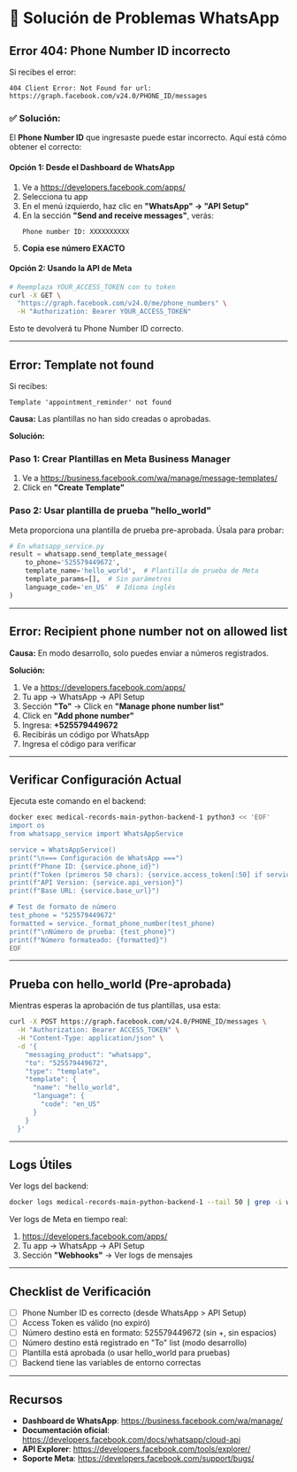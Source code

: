 # 🔧 Solución de Problemas WhatsApp

## Error 404: Phone Number ID incorrecto

Si recibes el error:
```
404 Client Error: Not Found for url: https://graph.facebook.com/v24.0/PHONE_ID/messages
```

### ✅ Solución:

El **Phone Number ID** que ingresaste puede estar incorrecto. Aquí está cómo obtener el correcto:

#### Opción 1: Desde el Dashboard de WhatsApp

1. Ve a https://developers.facebook.com/apps/
2. Selecciona tu app
3. En el menú izquierdo, haz clic en **"WhatsApp" → "API Setup"**
4. En la sección **"Send and receive messages"**, verás:
   ```
   Phone number ID: XXXXXXXXXX
   ```
5. **Copia ese número EXACTO**

#### Opción 2: Usando la API de Meta

```bash
# Reemplaza YOUR_ACCESS_TOKEN con tu token
curl -X GET \
  "https://graph.facebook.com/v24.0/me/phone_numbers" \
  -H "Authorization: Bearer YOUR_ACCESS_TOKEN"
```

Esto te devolverá tu Phone Number ID correcto.

---

## Error: Template not found

Si recibes:
```
Template 'appointment_reminder' not found
```

**Causa:** Las plantillas no han sido creadas o aprobadas.

**Solución:**

### Paso 1: Crear Plantillas en Meta Business Manager

1. Ve a https://business.facebook.com/wa/manage/message-templates/
2. Click en **"Create Template"**

### Paso 2: Usar plantilla de prueba "hello_world"

Meta proporciona una plantilla de prueba pre-aprobada. Úsala para probar:

```python
# En whatsapp_service.py
result = whatsapp.send_template_message(
    to_phone='525579449672',
    template_name='hello_world',  # Plantilla de prueba de Meta
    template_params=[],  # Sin parámetros
    language_code='en_US'  # Idioma inglés
)
```

---

## Error: Recipient phone number not on allowed list

**Causa:** En modo desarrollo, solo puedes enviar a números registrados.

**Solución:**

1. Ve a https://developers.facebook.com/apps/
2. Tu app → WhatsApp → API Setup
3. Sección **"To"** → Click en **"Manage phone number list"**
4. Click en **"Add phone number"**
5. Ingresa: **+525579449672**
6. Recibirás un código por WhatsApp
7. Ingresa el código para verificar

---

## Verificar Configuración Actual

Ejecuta este comando en el backend:

```bash
docker exec medical-records-main-python-backend-1 python3 << 'EOF'
import os
from whatsapp_service import WhatsAppService

service = WhatsAppService()
print("\n=== Configuración de WhatsApp ===")
print(f"Phone ID: {service.phone_id}")
print(f"Token (primeros 50 chars): {service.access_token[:50] if service.access_token else 'NO CONFIGURADO'}...")
print(f"API Version: {service.api_version}")
print(f"Base URL: {service.base_url}")

# Test de formato de número
test_phone = "525579449672"
formatted = service._format_phone_number(test_phone)
print(f"\nNúmero de prueba: {test_phone}")
print(f"Número formateado: {formatted}")
EOF
```

---

## Prueba con hello_world (Pre-aprobada)

Mientras esperas la aprobación de tus plantillas, usa esta:

```bash
curl -X POST https://graph.facebook.com/v24.0/PHONE_ID/messages \
  -H "Authorization: Bearer ACCESS_TOKEN" \
  -H "Content-Type: application/json" \
  -d '{
    "messaging_product": "whatsapp",
    "to": "525579449672",
    "type": "template",
    "template": {
      "name": "hello_world",
      "language": {
        "code": "en_US"
      }
    }
  }'
```

---

## Logs Útiles

Ver logs del backend:
```bash
docker logs medical-records-main-python-backend-1 --tail 50 | grep -i whatsapp
```

Ver logs de Meta en tiempo real:
1. https://developers.facebook.com/apps/
2. Tu app → WhatsApp → API Setup
3. Sección **"Webhooks"** → Ver logs de mensajes

---

## Checklist de Verificación

- [ ] Phone Number ID es correcto (desde WhatsApp > API Setup)
- [ ] Access Token es válido (no expiró)
- [ ] Número destino está en formato: 525579449672 (sin +, sin espacios)
- [ ] Número destino está registrado en "To" list (modo desarrollo)
- [ ] Plantilla está aprobada (o usar hello_world para pruebas)
- [ ] Backend tiene las variables de entorno correctas

---

## Recursos

- **Dashboard de WhatsApp**: https://business.facebook.com/wa/manage/
- **Documentación oficial**: https://developers.facebook.com/docs/whatsapp/cloud-api
- **API Explorer**: https://developers.facebook.com/tools/explorer/
- **Soporte Meta**: https://developers.facebook.com/support/bugs/

